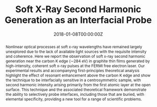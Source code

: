 ---
title: "Soft X-Ray Second Harmonic Generation as an Interfacial Probe"
authors:
- R. K. Lam
- S. L. Raj
- T. A. Pascal
- C. D. Pemmaraju
- L. Foglia
- A. Simoncig
- N. Fabris
- P. Miotti
- C. J. Hull
- A. M. Rizzuto
- J. W. Smith
- R. Mincigrucci
- C. Masciovecchio
- A. Gessini
- E. Allaria
- G. De Ninno
- B. Diviacco
- E. Roussel
- S. Spampinati
- G. Penco
- S. Di Mitri
- M. Trovò
- M. Danailov
- S. T. Christensen
- D. Sokaras
- T.-C. Weng
- M. Coreno
- L. Poletto
- W. S. Drisdell
- D. Prendergast
- L. Giannessi
- E. Principi
- D. Nordlund
- R. J. Saykally
- C. P. Schwartz
date: "2018-01-08T00:00:00Z"
doi: "10.1103/physrevlett.120.023901"
abstract: "Nonlinear optical processes at soft x-ray wavelengths have remained largely unexplored due to the lack of available light sources with the requisite intensity and coherence. Here we report the observation of soft x-ray second harmonic generation near the carbon K edge (∼284 eV) in graphite thin films generated by high-intensity, coherent soft x-ray pulses at the FERMI free electron laser.

Our experimental results and accompanying first-principles theoretical analysis highlight the effect of resonant enhancement above the carbon K edge and show the technique to be interfacially sensitive in a centrosymmetric sample, with second harmonic intensity arising primarily from the first atomic layer at the open surface. This technique and the associated theoretical framework demonstrate the ability to selectively probe interfaces, including those that are buried, with elemental specificity, providing a new tool for a range of scientific problems."
links:
- name: Main Paper
  url: "publication/physrevlett.120.023901/043.PhysRevLett.120.023901.pdf"

- name: Supporting Material
  url: "publication/physrevlett.120.023901/043.PhysRevLett.120.023901-SI.pdf"


publication: "Physical Review Letters"
publication_types: ["article-journal"]
---